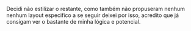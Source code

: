 Decidi não estilizar o restante, como também não propuseram nenhum nenhum layout especifico a se seguir deixei por isso, acredito que já consigam ver o bastante de minha lógica e potencial.
